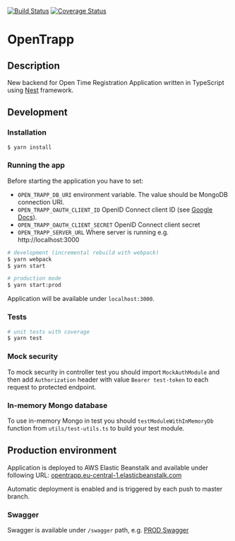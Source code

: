 [![Build Status](https://travis-ci.org/Pragmatists/OpenTrappJs.svg?branch=master)](https://travis-ci.org/Pragmatists/OpenTrappJs)
[![Coverage Status](https://coveralls.io/repos/github/Pragmatists/OpenTrappJs/badge.svg?branch=master)](https://coveralls.io/github/Pragmatists/OpenTrappJs?branch=master)

# OpenTrapp

## Description
New backend for Open Time Registration Application written in TypeScript using [Nest](https://github.com/nestjs/nest) framework.

## Development

### Installation

```bash
$ yarn install
```

### Running the app

Before starting the application you have to set:
 * `OPEN_TRAPP_DB_URI` environment variable. The value should be MongoDB connection URI.
 * `OPEN_TRAPP_OAUTH_CLIENT_ID` OpenID Connect client ID (see [Google Docs](https://developers.google.com/identity/protocols/OpenIDConnect)).
 * `OPEN_TRAPP_OAUTH_CLIENT_SECRET` OpenID Connect client secret
 * `OPEN_TRAPP_SERVER_URL` Where server is running e.g. http://localhost:3000

```bash
# development (incremental rebuild with webpack)
$ yarn webpack
$ yarn start

# production mode
$ yarn start:prod
```
Application will be available under `localhost:3000`.

### Tests

```bash
# unit tests with coverage
$ yarn test
```

### Mock security
To mock security in controller test you should import `MockAuthModule`
and then add `Authorization` header with value `Bearer test-token` to each request to protected endpoint.

### In-memory Mongo database
To use in-memory Mongo in test you should `testModuleWithInMemoryDb` function from `utils/test-utils.ts` to build your test module.

## Production environment

Application is deployed to AWS Elastic Beanstalk and available under following URL:
[opentrapp.eu-central-1.elasticbeanstalk.com](opentrapp.eu-central-1.elasticbeanstalk.com)

Automatic deployment is enabled and is triggered by each push to master branch.

### Swagger
Swagger is available under `/swagger` path, e.g. [PROD Swagger](opentrapp.eu-central-1.elasticbeanstalk.com/swagger)
